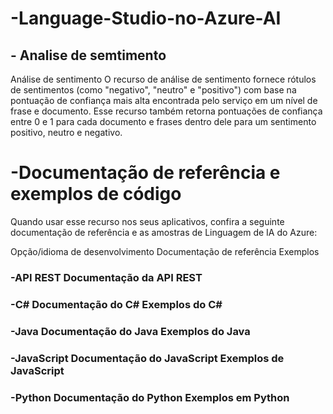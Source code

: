 # -Language-Studio-no-Azure-AI
## - Analise de semtimento

Análise de sentimento
O recurso de análise de sentimento fornece rótulos de sentimentos (como "negativo", "neutro" e "positivo") com base na pontuação de confiança mais alta encontrada pelo serviço em um nível de frase e documento. Esse recurso também retorna pontuações de confiança entre 0 e 1 para cada documento e frases dentro dele para um sentimento positivo, neutro e negativo.


# -Documentação de referência e exemplos de código
Quando usar esse recurso nos seus aplicativos, confira a seguinte documentação de referência e as amostras de Linguagem de IA do Azure:

Opção/idioma de desenvolvimento	Documentação de referência	Exemplos
### -API REST	Documentação da API REST	
### -C#	Documentação do C#	Exemplos do C#
### -Java	Documentação do Java	Exemplos do Java
### -JavaScript	Documentação do JavaScript	Exemplos de JavaScript
### -Python	Documentação do Python	Exemplos em Python
